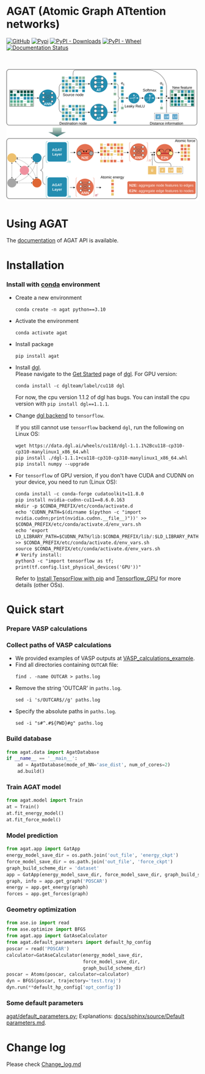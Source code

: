 
# AGAT (Atomic Graph ATtention networks)
[![GitHub](https://img.shields.io/github/license/jzhang-github/AGAT)](https://github.com/jzhang-github/AGAT/blob/main/LICENSE)
[![Pypi](https://img.shields.io/pypi/v/agat.svg)](https://pypi.org/project/agat/)
[![PyPI - Downloads](https://img.shields.io/pypi/dm/agat)](https://pypi.org/project/agat/)
[![PyPI - Wheel](https://img.shields.io/pypi/wheel/agat)](https://pypi.org/project/agat/)
[![Documentation Status](https://readthedocs.org/projects/agat/badge/?version=latest)](https://jzhang-github.github.io/AGAT/)
 
  <br>  <br>  ![Model architecture](files/architecture.svg)

# Using AGAT
The [documentation](https://jzhang-github.github.io/AGAT/) of AGAT API is available.

# Installation

### Install with [conda](https://conda.io/projects/conda/en/latest/user-guide/install/index.html) environment
- Create a new environment   
  ```console
  conda create -n agat python==3.10
  ```

- Activate the environment  
  ```console
  conda activate agat
  ```

- Install package  
  ```console
  pip install agat
  ```

- Install [dgl](https://www.dgl.ai/).   
Please navigate to the [Get Started](https://www.dgl.ai/pages/start.html) page of [dgl](https://www.dgl.ai/). For GPU version:   
  ```console
  conda install -c dglteam/label/cu118 dgl
  ```

  For now, the cpu version 1.1.2 of dgl has bugs. You can install the cpu version with `pip install dgl==1.1.1`.

- Change [dgl backend](https://docs.dgl.ai/en/1.1.x/install/#working-with-different-backends) to `tensorflow`.
  
  If you still cannot use `tensorflow` backend `dgl`, run the following on Linux OS:
  ```console
  wget https://data.dgl.ai/wheels/cu118/dgl-1.1.1%2Bcu118-cp310-cp310-manylinux1_x86_64.whl
  pip install ./dgl-1.1.1+cu118-cp310-cp310-manylinux1_x86_64.whl
  pip install numpy --upgrade
  ```

- For `tensorflow` of GPU version, if you don't have CUDA and CUDNN on your device, you need to run (Linux OS):
   ```console
   conda install -c conda-forge cudatoolkit=11.8.0
   pip install nvidia-cudnn-cu11==8.6.0.163
   mkdir -p $CONDA_PREFIX/etc/conda/activate.d
   echo 'CUDNN_PATH=$(dirname $(python -c "import nvidia.cudnn;print(nvidia.cudnn.__file__)"))' >> $CONDA_PREFIX/etc/conda/activate.d/env_vars.sh
   echo 'export LD_LIBRARY_PATH=$CUDNN_PATH/lib:$CONDA_PREFIX/lib/:$LD_LIBRARY_PATH' >> $CONDA_PREFIX/etc/conda/activate.d/env_vars.sh
   source $CONDA_PREFIX/etc/conda/activate.d/env_vars.sh
   # Verify install:
   python3 -c "import tensorflow as tf; print(tf.config.list_physical_devices('GPU'))"
   ```
   
   Refer to [Install TensorFlow with pip](https://www.tensorflow.org/install/pip#linux) and [Tensorflow_GPU](https://www.tensorflow.org/install/source#gpu) for more details (other OSs).


# Quick start
### Prepare VASP calculations


### Collect paths of VASP calculations
- We provided examples of VASP outputs at [VASP_calculations_example](https://github.com/jzhang-github/AGAT/tree/v1.0.0/files/VASP_calculations_example).   
- Find all directories containing `OUTCAR` file:   
  ```
  find . -name OUTCAR > paths.log
  ```    
- Remove the string 'OUTCAR' in `paths.log`.   
  ```
  sed -i 's/OUTCAR$//g' paths.log
  ```   
- Specify the absolute paths in `paths.log`.   
  ```
  sed -i "s#^.#${PWD}#g" paths.log
  ``` 

### Build database
```python
from agat.data import AgatDatabase
if __name__ == '__main__':
    ad = AgatDatabase(mode_of_NN='ase_dist', num_of_cores=2)
    ad.build()
```

### Train AGAT model
```python
from agat.model import Train
at = Train()
at.fit_energy_model()
at.fit_force_model()
```

### Model prediction
```python
from agat.app import GatApp
energy_model_save_dir = os.path.join('out_file', 'energy_ckpt')
force_model_save_dir = os.path.join('out_file', 'force_ckpt')
graph_build_scheme_dir = 'dataset'
app = GatApp(energy_model_save_dir, force_model_save_dir, graph_build_scheme_dir)
graph, info = app.get_graph('POSCAR')
energy = app.get_energy(graph)
forces = app.get_forces(graph)
```

### Geometry optimization
```python
from ase.io import read
from ase.optimize import BFGS
from agat.app import GatAseCalculator
from agat.default_parameters import default_hp_config
poscar = read('POSCAR')
calculator=GatAseCalculator(energy_model_save_dir,
                            force_model_save_dir,
                            graph_build_scheme_dir)
poscar = Atoms(poscar, calculator=calculator)
dyn = BFGS(poscar, trajectory='test.traj')
dyn.run(**default_hp_config['opt_config'])
```

### Some default parameters
[agat/default_parameters.py](agat/default_parameters.py); Explanations: [docs/sphinx/source/Default parameters.md](https://github.com/jzhang-github/AGAT/blob/main/docs/sphinx/source/Default%20parameters.md).


# Change log  
Please check [Change_log.md](https://github.com/jzhang-github/AGAT/blob/main/Change_log.md)